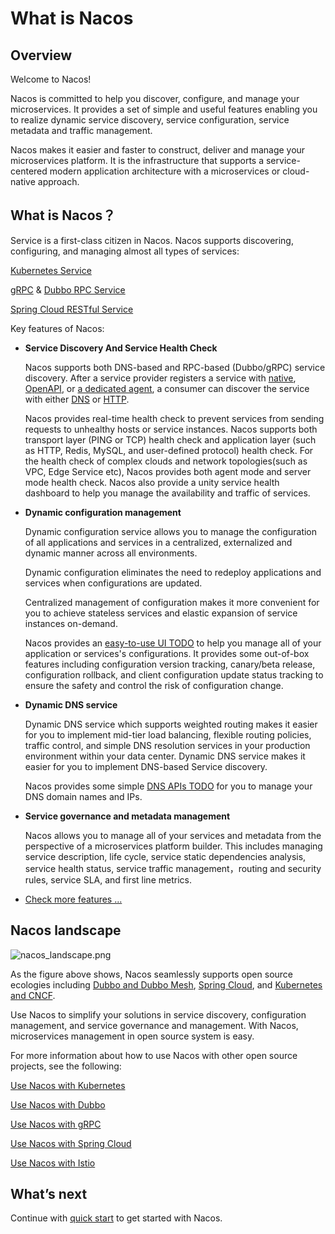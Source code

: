 # What is Nacos

## Overview

Welcome to Nacos!

Nacos is committed to help you discover, configure, and manage your microservices. It provides a set of simple and useful features enabling you to realize dynamic service discovery, service configuration, service metadata and traffic management. 

Nacos makes it easier and faster to construct, deliver and manage your microservices platform. It is the infrastructure that supports a service-centered modern application architecture with a microservices or cloud-native approach.

## What is Nacos？

Service is a first-class citizen in Nacos. Nacos supports discovering, configuring, and managing almost all types of services:

[Kubernetes Service](https://kubernetes.io/docs/concepts/services-networking/service/)

[gRPC](https://grpc.io/docs/guides/concepts.html#service-definition) & [Dubbo RPC Service](https://dubbo.incubator.apache.org/#/?lang=en-us)

[Spring Cloud RESTful Service](https://spring.io/understanding/REST)

Key features of Nacos:

* **Service Discovery And Service Health Check**

    Nacos supports both DNS-based and RPC-based (Dubbo/gRPC) service discovery. After a service provider registers a service with [native](https://nacos.io/#/docs/sdk.md), [OpenAPI](https://nacos.io/#/docs/open-API.md), or [a dedicated agent](https://nacos.io/#/docs/other-language.md), a consumer can discover the service with either [DNS](https://nacos.io/#/docs/other-language.md) or [HTTP](https://nacos.io/#/docs/other-language.md).
    
    Nacos provides real-time health check to prevent services from sending requests to unhealthy hosts or service instances. Nacos supports both transport layer (PING or TCP) health check and application layer (such as HTTP, Redis, MySQL, and user-defined protocol) health check. For the health check of complex clouds and network topologies(such as VPC, Edge Service etc), Nacos provides both agent mode and server mode health check. Nacos also provide a unity service health dashboard to help you manage the availability and traffic of services.    
    
* **Dynamic configuration management**

    Dynamic configuration service allows you to manage the configuration of all applications and services in a centralized, externalized and dynamic manner across all environments.

    Dynamic configuration eliminates the need to redeploy applications and services when configurations are updated.

    Centralized management of configuration makes it more convenient for you to achieve stateless services and elastic expansion of service instances on-demand.

    Nacos provides an [easy-to-use UI TODO](xx) to help you manage all of your application or services's configurations. It provides some out-of-box features including configuration version tracking, canary/beta release, configuration rollback, and client configuration update status tracking to ensure the safety and control the risk of configuration change. 

* **Dynamic DNS service**

    Dynamic DNS service which supports weighted routing makes it easier for you to implement mid-tier load balancing, flexible routing policies, traffic control, and simple DNS resolution services in your production environment within your data center. Dynamic DNS service makes it easier for you to implement DNS-based Service discovery. 

    Nacos provides some simple [DNS APIs TODO](xx) for you to manage your DNS domain names and IPs.

* **Service governance and metadata management**

    Nacos allows you to manage all of your services and metadata from the perspective of a microservices platform builder. This includes managing service description, life cycle, service static dependencies analysis, service health status, service traffic management，routing and security rules, service SLA, and first line metrics.

* [Check more features ...](xx)

## Nacos landscape

![nacos_landscape.png](https://cdn.yuque.com/lark/0/2018/png/15914/1530514380550-31251a79-02bb-4155-bc4f-5a9f436551a2.png) 

As the figure above shows, Nacos seamlessly supports open source ecologies including [Dubbo and Dubbo Mesh](https://nacos.io/#/docs/use-nacos-with-dubbo.md), [Spring Cloud](https://nacos.io/#/docs/use-nacos-with-springcloud.md), and [Kubernetes and CNCF](https://nacos.io/#/docs/use-nacos-with-kubernetes.md).

Use Nacos to simplify your solutions in service discovery, configuration management, and service governance and management. With Nacos, microservices management in open source system is easy.

For more information about how to use Nacos with other open source projects, see the following:

[Use Nacos with Kubernetes](https://nacos.io/#/docs/use-nacos-with-kubernetes.md)

[Use Nacos with Dubbo](https://nacos.io/#/docs/use-nacos-with-dubbo.md)

[Use Nacos with gRPC](https://nacos.io/#/docs/roadmap.md)

[Use Nacos with Spring Cloud](https://nacos.io/#/docs/use-nacos-with-springcloud.md)

[Use Nacos with Istio](https://nacos.io/#/docs/use-nacos-with-istio.md)


## What’s next

Continue with [quick start](https://nacos.io/#/docs/quick-start.md) to get started with Nacos.
